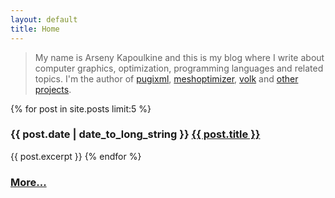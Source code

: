 ```yaml
---
layout: default
title: Home
---
```


> My name is Arseny Kapoulkine and this is my blog where I write about computer graphics, optimization, programming languages and related topics.
> I'm the author of [pugixml](https://pugixml.org), [meshoptimizer](https://github.com/zeux/meshoptimizer), [volk](https://github.com/zeux/volk) and [other projects](https://github.com/zeux/).

{% for post in site.posts limit:5 %}
### {{ post.date | date_to_long_string }} <a href="{{ post.url }}">{{ post.title }}</a>
{{ post.excerpt }}
{% endfor %}

### [More...](/archives/)
